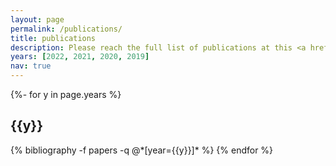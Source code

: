 ```yaml
---
layout: page
permalink: /publications/
title: publications
description: Please reach the full list of publications at this <a href=https://scholar.google.ca/citations?hl=en&user=1HJ-KYMAAAAJ&view_op=list_works&sortby=pubdate target=_blank><u>Google Scholar Profile</u></a>
years: [2022, 2021, 2020, 2019]
nav: true
---
```

<!-- _pages/publications.md -->
<div class="publications">

{%- for y in page.years %}
  <h2 class="year">{{y}}</h2>
  {% bibliography -f papers -q @*[year={{y}}]* %}
{% endfor %}

</div>
